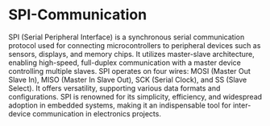# SPI-Communication
SPI (Serial Peripheral Interface) is a synchronous serial communication protocol used for connecting microcontrollers to peripheral devices such as sensors, displays, and memory chips. It utilizes master-slave architecture, enabling high-speed, full-duplex communication with a master device controlling multiple slaves. SPI operates on four wires: MOSI (Master Out Slave In), MISO (Master In Slave Out), SCK (Serial Clock), and SS (Slave Select). It offers versatility, supporting various data formats and configurations. SPI is renowned for its simplicity, efficiency, and widespread adoption in embedded systems, making it an indispensable tool for inter-device communication in electronics projects.

